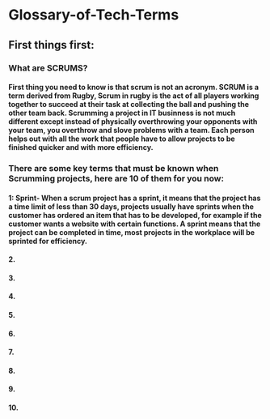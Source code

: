 # Glossary-of-Tech-Terms

## First things first:

### What are SCRUMS?

#### First thing you need to know is that scrum is not an acronym. SCRUM is a term derived from Rugby, Scrum in rugby is the act of all players working together to succeed at their task at collecting the ball and pushing the other team back. Scrumming a project in IT businness is not much different except instead of physically overthrowing your opponents with your team, you overthrow and slove problems with a team. Each person helps out with all the work that people have to allow projects to be finished quicker and with more efficiency.

### There are some key terms that must be known when Scrumming projects, here are 10 of them for you now:

#### 1: Sprint- When a scrum project has a sprint, it means that the project has a time limit of less than 30 days, projects usually have sprints when the customer has ordered an item that has to be developed, for example if the customer wants a website with certain functions. A sprint means that the project can be completed in time, most projects in the workplace will be sprinted for efficiency. 

#### 2.

#### 3.

#### 4.

#### 5.

#### 6.

#### 7.

#### 8.

#### 9.

#### 10.
